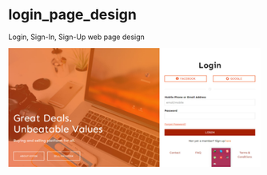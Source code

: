 # login_page_design
Login, Sign-In, Sign-Up web page design

![alt text](screenshots/login_page_design.jpg)
